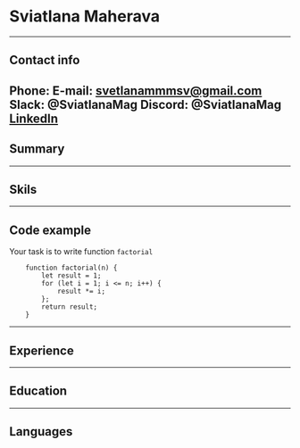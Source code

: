 # Sviatlana Maherava
------------------------------------------------------
## Contact info
  **Phone:**
  **E-mail:** svetlanammmsv@gmail.com
  **Slack:** @SviatlanaMag
  **Discord:** @SviatlanaMag
  [LinkedIn]()
------------------------------------------------------
## Summary


------------------------------------------------------
## Skils


------------------------------------------------------
## Code example
Your task is to write function `factorial`
```
    function factorial(n) {
        let result = 1;
        for (let i = 1; i <= n; i++) {
            result *= i;
        };
        return result;
    }
```
------------------------------------------------------
## Experience


------------------------------------------------------
## Education


------------------------------------------------------
## Languages